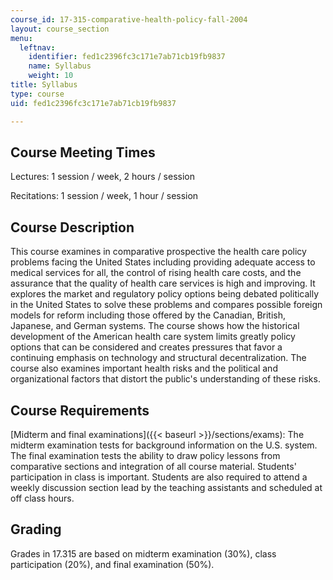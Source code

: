 ```yaml
---
course_id: 17-315-comparative-health-policy-fall-2004
layout: course_section
menu:
  leftnav:
    identifier: fed1c2396fc3c171e7ab71cb19fb9837
    name: Syllabus
    weight: 10
title: Syllabus
type: course
uid: fed1c2396fc3c171e7ab71cb19fb9837

---
```


Course Meeting Times
--------------------

Lectures: 1 session / week, 2 hours / session

Recitations: 1 session / week, 1 hour / session

Course Description
------------------

This course examines in comparative prospective the health care policy problems facing the United States including providing adequate access to medical services for all, the control of rising health care costs, and the assurance that the quality of health care services is high and improving. It explores the market and regulatory policy options being debated politically in the United States to solve these problems and compares possible foreign models for reform including those offered by the Canadian, British, Japanese, and German systems. The course shows how the historical development of the American health care system limits greatly policy options that can be considered and creates pressures that favor a continuing emphasis on technology and structural decentralization. The course also examines important health risks and the political and organizational factors that distort the public's understanding of these risks.

Course Requirements
-------------------

[Midterm and final examinations]({{< baseurl >}}/sections/exams): The midterm examination tests for background information on the U.S. system. The final examination tests the ability to draw policy lessons from comparative sections and integration of all course material. Students' participation in class is important. Students are also required to attend a weekly discussion section lead by the teaching assistants and scheduled at off class hours.

Grading
-------

Grades in 17.315 are based on midterm examination (30%), class participation (20%), and final examination (50%).